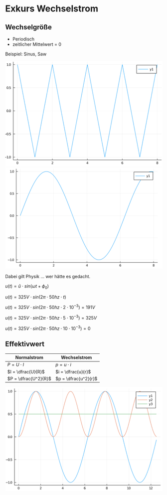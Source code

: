 # Exkurs Wechselstrom

## Wechselgröße

* Periodisch
* zeitlicher Mittelwert = 0

Beispiel: Sinus, Saw

![saw](saw.png)
![sin](sin.png)

Dabei gilt Physik ... wer hätte es gedacht.

$u(t) = \hat{u} \cdot sin(\omega t + \phi_0)$

$u(t) = 325V \cdot sin(2\pi \cdot 50hz \cdot t)$

$u(t) = 325V \cdot sin(2\pi \cdot 50hz \cdot 2 \cdot 10^{-3}) = 191V$

$u(t) = 325V \cdot sin(2\pi \cdot 50hz \cdot 5 \cdot 10^{-3}) = 325V$

$u(t) = 325V \cdot sin(2\pi \cdot 50hz \cdot 10 \cdot 10^{-3}) = 0$

## Effektivwert

| Normalstrom          | Wechselstrom         |
| -------------------- | -------------------- |
| $P = U \cdot I$      | $p = u \cdot i$      |
| $I = \dfrac{U}{R}$   | $i = \dfrac{u}{r}$   |
| $P = \dfrac{U^2}{R}$ | $p = \dfrac{u^2}{r}$ |

![effektiv](wechselspannung.png)